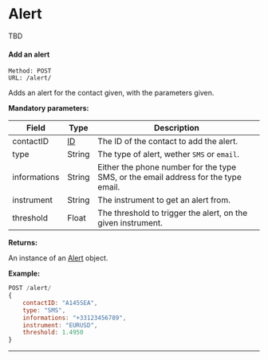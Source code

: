 # Alert

TBD

#### <a id="post_alert"></a> Add an alert ####

```http
Method: POST 
URL: /alert/
```
Adds an alert for the contact given, with the parameters given.

**Mandatory parameters:**

| Field | Type | Description |
|-------|------|-------------|
| contactID | [ID](../resources/types.md#id_type) | The ID of the contact to add the alert. | 
| type | String | The type of alert, wether `SMS` or `email`. |
| informations | String | Either the phone number for the type SMS, or the email address for the type email. |
| instrument | String | The instrument to get an alert from. |
| threshold | Float | The threshold to trigger the alert, on the given instrument. |

**Returns:**

An instance of an [Alert](../resources/resources.md#alert_resource) object.

**Example:**
```js
POST /alert/
{
	contactID: "A145SEA",
	type: "SMS",
	informations: "+33123456789",
	instrument: "EURUSD",
	threshold: 1.4950
}
```

<hr />